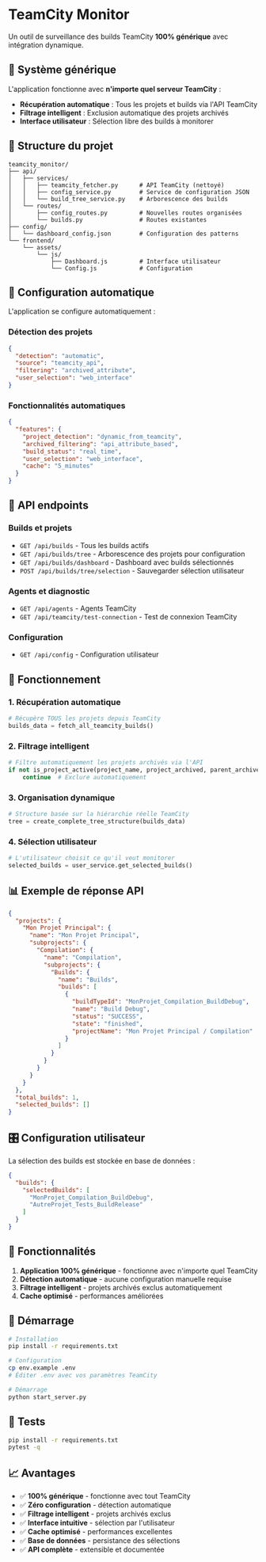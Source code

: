 # TeamCity Monitor

Un outil de surveillance des builds TeamCity **100% générique** avec intégration dynamique.

## 🎯 **Système générique**

L'application fonctionne avec **n'importe quel serveur TeamCity** :
- **Récupération automatique** : Tous les projets et builds via l'API TeamCity
- **Filtrage intelligent** : Exclusion automatique des projets archivés
- **Interface utilisateur** : Sélection libre des builds à monitorer

## 📁 **Structure du projet**

```
teamcity_monitor/
├── api/
│   ├── services/
│   │   ├── teamcity_fetcher.py      # API TeamCity (nettoyé)
│   │   ├── config_service.py        # Service de configuration JSON
│   │   └── build_tree_service.py    # Arborescence des builds
│   └── routes/
│       ├── config_routes.py         # Nouvelles routes organisées
│       └── builds.py                # Routes existantes
├── config/
│   └── dashboard_config.json        # Configuration des patterns
└── frontend/
    └── assets/
        └── js/
            ├── Dashboard.js         # Interface utilisateur
            └── Config.js            # Configuration
```

## 🔧 **Configuration automatique**

L'application se configure automatiquement :

### **Détection des projets**
```json
{
  "detection": "automatic",
  "source": "teamcity_api",
  "filtering": "archived_attribute",
  "user_selection": "web_interface"
}
```

### **Fonctionnalités automatiques**
```json
{
  "features": {
    "project_detection": "dynamic_from_teamcity",
    "archived_filtering": "api_attribute_based",
    "build_status": "real_time",
    "user_selection": "web_interface",
    "cache": "5_minutes"
  }
}
```

## 🚀 **API endpoints**

### **Builds et projets**
- `GET /api/builds` - Tous les builds actifs
- `GET /api/builds/tree` - Arborescence des projets pour configuration
- `GET /api/builds/dashboard` - Dashboard avec builds sélectionnés
- `POST /api/builds/tree/selection` - Sauvegarder sélection utilisateur

### **Agents et diagnostic**
- `GET /api/agents` - Agents TeamCity
- `GET /api/teamcity/test-connection` - Test de connexion TeamCity

### **Configuration**
- `GET /api/config` - Configuration utilisateur

## 🔄 **Fonctionnement**

### **1. Récupération automatique**
```python
# Récupère TOUS les projets depuis TeamCity
builds_data = fetch_all_teamcity_builds()
```

### **2. Filtrage intelligent**
```python
# Filtre automatiquement les projets archivés via l'API
if not is_project_active(project_name, project_archived, parent_archived):
    continue  # Exclure automatiquement
```

### **3. Organisation dynamique**
```python
# Structure basée sur la hiérarchie réelle TeamCity
tree = create_complete_tree_structure(builds_data)
```

### **4. Sélection utilisateur**
```python
# L'utilisateur choisit ce qu'il veut monitorer
selected_builds = user_service.get_selected_builds()
```

## 📊 **Exemple de réponse API**

```json
{
  "projects": {
    "Mon Projet Principal": {
      "name": "Mon Projet Principal",
      "subprojects": {
        "Compilation": {
          "name": "Compilation", 
          "subprojects": {
            "Builds": {
              "name": "Builds",
              "builds": [
                {
                  "buildTypeId": "MonProjet_Compilation_BuildDebug",
                  "name": "Build Debug",
                  "status": "SUCCESS",
                  "state": "finished",
                  "projectName": "Mon Projet Principal / Compilation"
                }
              ]
            }
          }
        }
      }
    }
  },
  "total_builds": 1,
  "selected_builds": []
}
```

## 🎛️ **Configuration utilisateur**

La sélection des builds est stockée en base de données :

```json
{
  "builds": {
    "selectedBuilds": [
      "MonProjet_Compilation_BuildDebug",
      "AutreProjet_Tests_BuildRelease"
    ]
  }
}
```

## 🔄 **Fonctionnalités**

1. **Application 100% générique** - fonctionne avec n'importe quel TeamCity
2. **Détection automatique** - aucune configuration manuelle requise
3. **Filtrage intelligent** - projets archivés exclus automatiquement
4. **Cache optimisé** - performances améliorées

## 🚀 **Démarrage**

```bash
# Installation
pip install -r requirements.txt

# Configuration
cp env.example .env
# Éditer .env avec vos paramètres TeamCity

# Démarrage
python start_server.py
```

## 🧪 Tests

```bash
pip install -r requirements.txt
pytest -q
```

## 📈 **Avantages**

- ✅ **100% générique** - fonctionne avec tout TeamCity
- ✅ **Zéro configuration** - détection automatique
- ✅ **Filtrage intelligent** - projets archivés exclus
- ✅ **Interface intuitive** - sélection par l'utilisateur
- ✅ **Cache optimisé** - performances excellentes
- ✅ **Base de données** - persistance des sélections
- ✅ **API complète** - extensible et documentée 